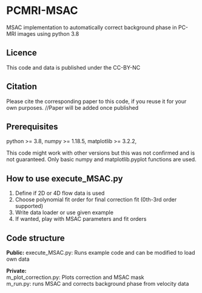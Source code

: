 # PCMRI-MSAC
MSAC implementation to automatically correct background phase in PC-MRI images using python 3.8

## Licence
This code and data is published under the CC-BY-NC

## Citation
Please cite the corresponding paper to this code, if you reuse it for your own purposes.
//Paper will be added once published

## Prerequisites
python >= 3.8,
numpy >= 1.18.5,
matplotlib >= 3.2.2,

This code might work with other versions but this was not confirmed and is not guaranteed.
Only basic numpy and matplotlib.pyplot functions are used.

## How to use execute_MSAC.py
1. Define if 2D or 4D flow data is used
2. Choose polynomial fit order for final correction fit (0th-3rd order supported)
3. Write data loader or use given example
4. If wanted, play with MSAC parameters and fit orders


## Code structure
**Public:**
execute_MSAC.py:       Runs example code and can be modified to load own data  

**Private:**  
m_plot_correction.py:  Plots correction and MSAC mask   
m_run.py:              runs MSAC and corrects background phase from velocity data       
                     
                         
